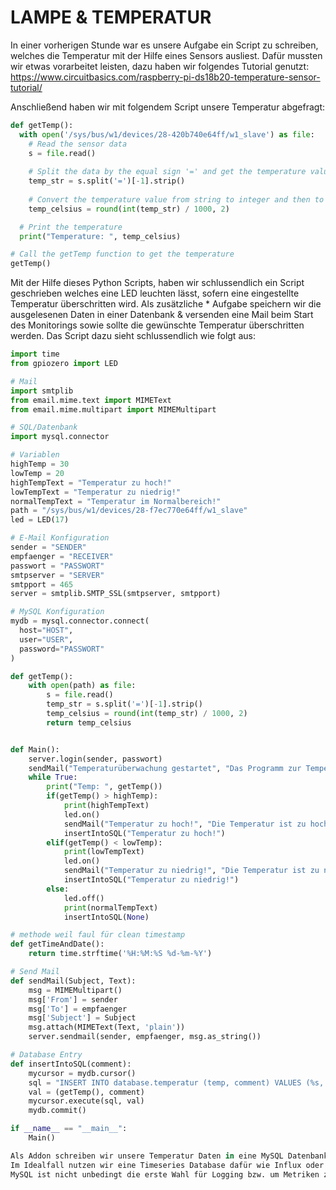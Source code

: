 # LAMPE & TEMPERATUR

In einer vorherigen Stunde war es unsere Aufgabe ein Script zu schreiben, welches die Temperatur mit der Hilfe eines Sensors ausliest.
Dafür mussten wir etwas vorarbeitet leisten, dazu haben wir folgendes Tutorial genutzt:
https://www.circuitbasics.com/raspberry-pi-ds18b20-temperature-sensor-tutorial/

Anschließend haben wir mit folgendem Script unsere Temperatur abgefragt:

```python
def getTemp():
  with open('/sys/bus/w1/devices/28-420b740e64ff/w1_slave') as file:
    # Read the sensor data
    s = file.read()
    
    # Split the data by the equal sign '=' and get the temperature value
    temp_str = s.split('=')[-1].strip()
    
    # Convert the temperature value from string to integer and then to Kelvin
    temp_celsius = round(int(temp_str) / 1000, 2)

  # Print the temperature
  print("Temperature: ", temp_celsius)

# Call the getTemp function to get the temperature
getTemp()
```

Mit der Hilfe dieses Python Scripts, haben wir schlussendlich ein Script geschrieben welches eine LED leuchten lässt, sofern eine eingestellte Temperatur überschritten wird.
Als zusätzliche * Aufgabe speichern wir die ausgelesenen Daten in einer Datenbank & versenden eine Mail beim Start des Monitorings sowie sollte die gewünschte Temperatur überschritten werden.
Das Script dazu sieht schlussendlich wie folgt aus:

```python
import time
from gpiozero import LED

# Mail
import smtplib
from email.mime.text import MIMEText
from email.mime.multipart import MIMEMultipart

# SQL/Datenbank
import mysql.connector

# Variablen
highTemp = 30
lowTemp = 20
highTempText = "Temperatur zu hoch!"
lowTempText = "Temperatur zu niedrig!"
normalTempText = "Temperatur im Normalbereich!"
path = "/sys/bus/w1/devices/28-f7ec770e64ff/w1_slave"
led = LED(17)

# E-Mail Konfiguration
sender = "SENDER"
empfaenger = "RECEIVER"
passwort = "PASSWORT"
smtpserver = "SERVER"
smtpport = 465
server = smtplib.SMTP_SSL(smtpserver, smtpport)

# MySQL Konfiguration
mydb = mysql.connector.connect(
  host="HOST",
  user="USER",
  password="PASSWORT"
)

def getTemp():
    with open(path) as file:
        s = file.read()
        temp_str = s.split('=')[-1].strip()
        temp_celsius = round(int(temp_str) / 1000, 2)
        return temp_celsius


def Main():
    server.login(sender, passwort)
    sendMail("Temperaturüberwachung gestartet", "Das Programm zur Temperaturüberwachung wurde gestartet!")
    while True:
        print("Temp: ", getTemp())
        if(getTemp() > highTemp):
            print(highTempText)
            led.on()
            sendMail("Temperatur zu hoch!", "Die Temperatur ist zu hoch! \n " + str(getTemp()) + "°C")
            insertIntoSQL("Temperatur zu hoch!")
        elif(getTemp() < lowTemp):
            print(lowTempText)
            led.on()
            sendMail("Temperatur zu niedrig!", "Die Temperatur ist zu niedrig!  \n " + str(getTemp()) + "°C")
            insertIntoSQL("Temperatur zu niedrig!")
        else:
            led.off()
            print(normalTempText)
            insertIntoSQL(None)

# methode weil faul für clean timestamp
def getTimeAndDate():
    return time.strftime('%H:%M:%S %d-%m-%Y')

# Send Mail
def sendMail(Subject, Text):
    msg = MIMEMultipart()
    msg['From'] = sender
    msg['To'] = empfaenger
    msg['Subject'] = Subject
    msg.attach(MIMEText(Text, 'plain'))
    server.sendmail(sender, empfaenger, msg.as_string())

# Database Entry
def insertIntoSQL(comment):
    mycursor = mydb.cursor()
    sql = "INSERT INTO database.temperatur (temp, comment) VALUES (%s, %s)"
    val = (getTemp(), comment)
    mycursor.execute(sql, val)
    mydb.commit()

if __name__ == "__main__":
    Main()

Als Addon schreiben wir unsere Temperatur Daten in eine MySQL Datenbank.
Im Idealfall nutzen wir eine Timeseries Database dafür wie Influx oder Prometheus.
MySQL ist nicht unbedingt die erste Wahl für Logging bzw. um Metriken zu speichern.

